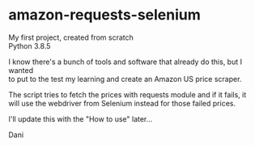 # amazon-requests-selenium
My first project, created from scratch  
Python 3.8.5

I know there's a bunch of tools and software that already do this, but I wanted  
to put to the test my learning and create an Amazon US price scraper.

The script tries to fetch the prices with requests module and if it fails, it  
will use the webdriver from Selenium instead for those failed prices.

I'll update this with the "How to use" later...

Dani
